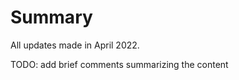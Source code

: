 Summary
===============================

All updates made in April 2022.

TODO: add brief comments summarizing the content
